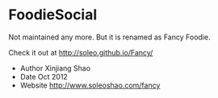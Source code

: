 FoodieSocial
============
Not maintained any more. But it is renamed as Fancy Foodie.

Check it out at http://soleo.github.io/Fancy/

* Author    Xinjiang Shao
* Date      Oct 2012
* Website   http://www.soleoshao.com/fancy
